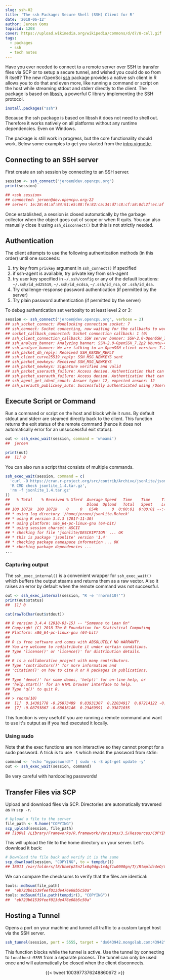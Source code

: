 ```yaml
---
slug: ssh-02
title: 'The ssh Package: Secure Shell (SSH) Client for R'
date: '2018-06-12'
author: Jeroen Ooms
topicid: 1208
cover: https://upload.wikimedia.org/wikipedia/commons/d/d7/8-cell.gif
tags:
  - packages
  - ssh
  - tech notes
---
```


Have you ever needed to connect to a remote server over SSH to transfer files via SCP or to setup a secure tunnel, and wished you could do so from R itself? The new rOpenSci [ssh](https://cran.r-project.org/web/packages/ssh/index.html) package provides a native ssh client in R allows you to do that and even more, like running a command or script on the host while streaming stdout and stderr directly to the client. The package is based on [libssh](https://www.libssh.org/), a powerful C library implementing the SSH protocol.

```r
install.packages("ssh")
```

Because the ssh package is based on libssh it does not need to shell out. Therefore it works natively on all platforms without any runtime dependencies. Even on Windows.

The package is still work in progress, but the core functionality should work. Below some examples to get you started from the [intro vignette](https://cran.r-project.org/web/packages/ssh/vignettes/intro.html).



## Connecting to an SSH server

First create an ssh session by connecting to an SSH server.


```r
session <- ssh_connect("jeroen@dev.opencpu.org")
print(session)

## <ssh session>
## connected: jeroen@dev.opencpu.org:22
## server: 1e:28:44:af:84:91:e5:88:fe:82:ca:34:d7:c8:cf:a8:0d:2f:ec:af
```

Once established, a session is closed automatically by the garbage collector when the object goes out of scope or when R quits. You can also manually close it using `ssh_disconnect()` but this is not strictly needed.


## Authentication

The client attempts to use the following authentication methods (in this order) until one succeeds:

 1. try key from `privkey` argument in `ssh_connect()` if specified
 2. if ssh-agent is available, try private key from ssh-agent
 3. try user key specified in `~/.ssh/config` or any of the default locations: `~/.ssh/id_ed25519`, `~/.ssh/id_ecdsa`, `~/.ssh/id_rsa`, or `.ssh/id_dsa`.
 4. Try challenge-response password authentication (if permitted by the server)
 5. Try plain password authentication (if permitted by the server)

To debug authentication set verbosity to at least level 2 or 3:

```r
session <- ssh_connect("jeroen@dev.opencpu.org", verbose = 2)
## ssh_socket_connect: Nonblocking connection socket: 7
## ssh_connect: Socket connecting, now waiting for the callbacks to work
## socket_callback_connected: Socket connection callback: 1 (0)
## ssh_client_connection_callback: SSH server banner: SSH-2.0-OpenSSH_7.2p2 Ubuntu-4ubuntu2.4
## ssh_analyze_banner: Analyzing banner: SSH-2.0-OpenSSH_7.2p2 Ubuntu-4ubuntu2.4
## ssh_analyze_banner: We are talking to an OpenSSH client version: 7.2 (70200)
## ssh_packet_dh_reply: Received SSH_KEXDH_REPLY
## ssh_client_curve25519_reply: SSH_MSG_NEWKEYS sent
## ssh_packet_newkeys: Received SSH_MSG_NEWKEYS
## ssh_packet_newkeys: Signature verified and valid
## ssh_packet_userauth_failure: Access denied. Authentication that can continue: publickey
## ssh_packet_userauth_failure: Access denied. Authentication that can continue: publickey
## ssh_agent_get_ident_count: Answer type: 12, expected answer: 12
## ssh_userauth_publickey_auto: Successfully authenticated using /Users/jeroen/.ssh/id_rsa
```

## Execute Script or Command

Run a command or script on the host and block while it runs. By default stdout and stderr are steamed directly back to the client. This function returns the exit status of the remote command (hence it does not automatically error for an unsuccessful exit status). 


```r
out <- ssh_exec_wait(session, command = 'whoami')
##  jeroen

print(out)
##  [1] 0
```

You can also run a script that consists of multiple commands.


```r
ssh_exec_wait(session, command = c(
  'curl -O https://cran.r-project.org/src/contrib/Archive/jsonlite/jsonlite_1.4.tar.gz',
  'R CMD check jsonlite_1.4.tar.gz',
  'rm -f jsonlite_1.4.tar.gz'
))
##   % Total    % Received % Xferd  Average Speed   Time    Time     Time  Current
##                                  Dload  Upload   Total   Spent    Left  Speed
## 100 1071k  100 1071k    0     0   654k      0  0:00:01  0:00:01 --:--:--  654k
## * using log directory '/home/jeroen/jsonlite.Rcheck'
## * using R version 3.4.3 (2017-11-30)
## * using platform: x86_64-pc-linux-gnu (64-bit)
## * using session charset: ASCII
## * checking for file 'jsonlite/DESCRIPTION' ... OK
## * this is package 'jsonlite' version '1.4'
## * checking package namespace information ... OK
## * checking package dependencies ...
...
```

### Capturing output

The `ssh_exec_internal()` is a convenient wrapper for `ssh_exec_wait()` which buffers the output steams and returns them as a raw vector. Also it raises an error by default when the remote command was not successful.


```r
out <- ssh_exec_internal(session, "R -e 'rnorm(10)'")
print(out$status)
##  [1] 0

cat(rawToChar(out$stdout))

## R version 3.4.4 (2018-03-15) -- "Someone to Lean On"
## Copyright (C) 2018 The R Foundation for Statistical Computing
## Platform: x86_64-pc-linux-gnu (64-bit)
## 
## R is free software and comes with ABSOLUTELY NO WARRANTY.
## You are welcome to redistribute it under certain conditions.
## Type 'license()' or 'licence()' for distribution details.
## 
## R is a collaborative project with many contributors.
## Type 'contributors()' for more information and
## 'citation()' on how to cite R or R packages in publications.
## 
## Type 'demo()' for some demos, 'help()' for on-line help, or
## 'help.start()' for an HTML browser interface to help.
## Type 'q()' to quit R.
## 
## > rnorm(10)
##  [1]  0.14301778 -0.26873489  0.83931307  0.22034917  0.87214122 -0.13655736
##  [7] -0.08793867 -0.68616146  0.23469591  0.93871035
```

This function is very useful if you are running a remote command and want to use it's output as if you had executed it locally.

### Using sudo

Note that the exec functions are non interactive so they cannot prompt for a sudo password. A trick is to use `-S` which reads the password from stdin:

```r
command <- 'echo "mypassword!" | sudo -s -S apt-get update -y'
out <- ssh_exec_wait(session, command)
```

Be very careful with hardcoding passwords!

## Transfer Files via SCP

Upload and download files via SCP. Directories are automatically traversed as in `scp -r`.

```r
# Upload a file to the server
file_path <- R.home("COPYING")
scp_upload(session, file_path)
## [100%] /Library/Frameworks/R.framework/Versions/3.5/Resources/COPYING
```

This will upload the file to the home directory on your server. Let's download it back:

```r
# Download the file back and verify it is the same
scp_download(session, "COPYING", to = tempdir())
## 18011 /var/folders/l8/bhmtp25n2lx0q0dgv1x4gf1w0000gn/T//Rtmpldz4eO/COPYING
```

We can compare the checksums to verify that the files are identical:

```r
tools::md5sum(file_path)
##  "eb723b61539feef013de476e68b5c50a" 
tools::md5sum(file.path(tempdir(), "COPYING"))
##  "eb723b61539feef013de476e68b5c50a" 
```

## Hosting a Tunnel

Opens a port on your machine and tunnel all traffic to a custom target host via the SSH server.

```r
ssh_tunnel(session, port = 5555, target = "ds043942.mongolab.com:43942")
```

This function blocks while the tunnel is active. Use the tunnel by connecting to `localhost:5555` from a separate process. The tunnel can only be used once and will automatically be closed when the client disconnects.

<div align="center">
{{< tweet 1003977376248860672 >}}
</div>
